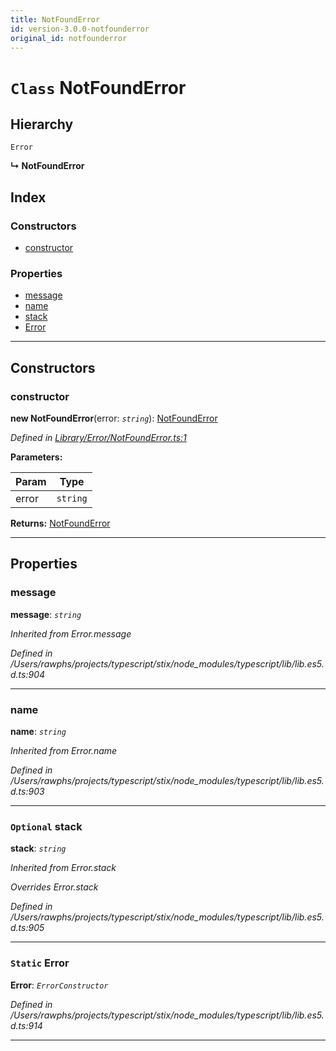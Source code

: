 ```yaml
---
title: NotFoundError
id: version-3.0.0-notfounderror
original_id: notfounderror
---
```


# `Class` NotFoundError

## Hierarchy

 `Error`

**↳ NotFoundError**

## Index

### Constructors

* [constructor](notfounderror#constructor)

### Properties

* [message](notfounderror#message)
* [name](notfounderror#name)
* [stack](notfounderror#stack)
* [Error](notfounderror#error)

---

## Constructors

<a id="constructor"></a>

###  constructor

**new NotFoundError**(error: *`string`*): [NotFoundError](notfounderror)

*Defined in [Library/Error/NotFoundError.ts:1](https://github.com/Rawphs/stix/blob/f097835/src/Library/Error/NotFoundError.ts#L1)*

**Parameters:**

| Param | Type |
| ------ | ------ |
| error | `string` |

**Returns:** [NotFoundError](notfounderror)

___

## Properties

<a id="message"></a>

###  message

**message**: *`string`*

*Inherited from Error.message*

*Defined in /Users/rawphs/projects/typescript/stix/node_modules/typescript/lib/lib.es5.d.ts:904*

___
<a id="name"></a>

###  name

**name**: *`string`*

*Inherited from Error.name*

*Defined in /Users/rawphs/projects/typescript/stix/node_modules/typescript/lib/lib.es5.d.ts:903*

___
<a id="stack"></a>

### `Optional` stack

**stack**: *`string`*

*Inherited from Error.stack*

*Overrides Error.stack*

*Defined in /Users/rawphs/projects/typescript/stix/node_modules/typescript/lib/lib.es5.d.ts:905*

___
<a id="error"></a>

### `Static` Error

**Error**: *`ErrorConstructor`*

*Defined in /Users/rawphs/projects/typescript/stix/node_modules/typescript/lib/lib.es5.d.ts:914*

___

